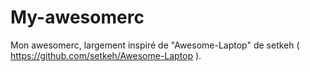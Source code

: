 My-awesomerc
==============
Mon awesomerc, largement inspiré de "Awesome-Laptop" de setkeh ( https://github.com/setkeh/Awesome-Laptop ).
